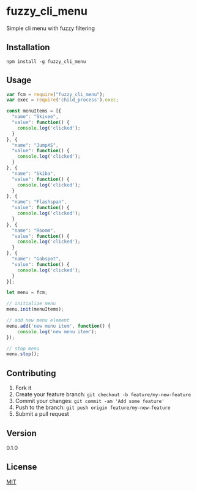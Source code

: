 # fuzzy_cli_menu

Simple cli menu with fuzzy filtering 

## Installation

`npm install -g fuzzy_cli_menu`

## Usage

```js
var fcm = require("fuzzy_cli_menu");
var exec = require('child_process').exec;

const menuItems = [{
  "name": "Skivee",
  "value": function() {
    console.log('clicked');
  }
}, {
  "name": "JumpXS",
  "value": function() {
    console.log('clicked');
  }
}, {
  "name": "Skiba",
  "value": function() {
    console.log('clicked');
  }
}, {
  "name": "Flashspan",
  "value": function() {
    console.log('clicked');
  }
}, {
  "name": "Roomm",
  "value": function() {
    console.log('clicked');
  }
}, {
  "name": "Gabspot",
  "value": function() {
    console.log('clicked');
  }
}];

let menu = fcm;

// initialize menu
menu.init(menuItems);

// add new menu element
menu.add('new menu item', function() {
    console.log('new menu item');
});

// stop menu
menu.stop();
```

## Contributing

1. Fork it
2. Create your feature branch: `git checkout -b feature/my-new-feature`
3. Commit your changes: `git commit -am 'Add some feature'`
4. Push to the branch: `git push origin feature/my-new-feature`
5. Submit a pull request

## Version

0.1.0

## License

[MIT](LICENSE)